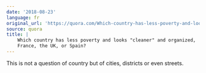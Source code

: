 ```yaml
---
date: '2018-08-23'
language: fr
original_url: 'https://quora.com/Which-country-has-less-poverty-and-looks-cleaner-and-organized-France-the-UK-or-Spain/answer/Clément-Renaud'
source: quora
title: |
    Which country has less poverty and looks "cleaner" and organized,
    France, the UK, or Spain?
---
```


This is not a question of country but of cities, districts or even
streets.
